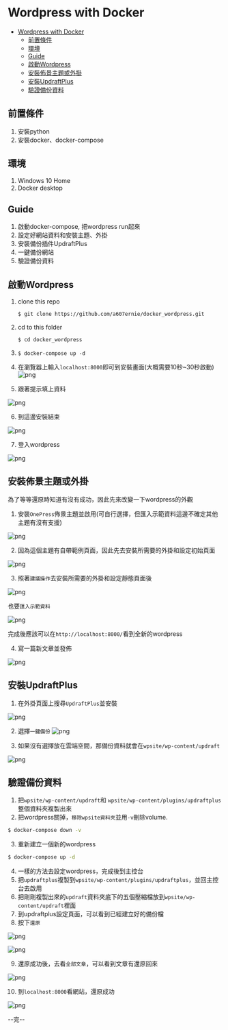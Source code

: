 # Wordpress with Docker

- [Wordpress with Docker](#wordpress-with-docker)
  - [前置條件](#前置條件)
  - [環境](#環境)
  - [Guide](#guide)
  - [啟動Wordpress](#啟動wordpress)
  - [安裝佈景主題或外掛](#安裝佈景主題或外掛)
  - [安裝UpdraftPlus](#安裝updraftplus)
  - [驗證備份資料](#驗證備份資料)


前置條件
---
1. 安裝python
2. 安裝docker、docker-compose

環境
---
1. Windows 10 Home 
2. Docker desktop

Guide
---
1. 啟動docker-compose, 把wordpress run起來
2. 設定好網站資料和安裝主題、外掛
3. 安裝備份插件UpdraftPlus
4. 一鍵備份網站
5. 驗證備份資料


啟動Wordpress
---

1. clone this repo
   ```bash
   $ git clone https://github.com/a607ernie/docker_wordpress.git
   ```
2. cd to this folder
   ```bash
   $ cd docker_wordpress
   ```
3. ```$ docker-compose up -d```
4. 在瀏覽器上輸入```localhost:8000```即可到安裝畫面(大概需要10秒~30秒啟動)
![png](media/wordpress_001.png)

5. 跟著提示填上資料

![png](media/wordpress_002.png)

6. 到這邊安裝結束

![png](media/wordpress_003.png)

7. 登入wordpress

![png](media/wordpress_004.png)

安裝佈景主題或外掛
---
為了等等還原時知道有沒有成功，因此先來改變一下wordpress的外觀

1. 安裝```OnePress```佈景主題並啟用(可自行選擇，但匯入示範資料這邊不確定其他主題有沒有支援)

![png](media/wordpress_005.png)

2. 因為這個主題有自帶範例頁面，因此先去安裝所需要的外掛和設定初始頁面

![png](media/wordpress_006.png)

3. 照著```建議操作```去安裝所需要的外掛和設定靜態頁面後

![png](media/wordpress_007.png)

也要```匯入示範資料```

![png](media/wordpress_008.png)

完成後應該可以在```http://localhost:8000/```看到全新的wordpress

4. 寫一篇新文章並發佈

![png](media/wordpress_012.png)


安裝UpdraftPlus
---

1.  在外掛頁面上搜尋```UpdraftPlus```並安裝

![png](media/wordpress_009.png)

2.  選擇```一鍵備份```
![png](media/wordpress_010.png)

3.  如果沒有選擇放在雲端空間，那備份資料就會在```wpsite/wp-content/updraft```

![png](media/wordpress_011.png)

驗證備份資料
---

1. 把```wpsite/wp-content/updraft```和 ```wpsite/wp-content/plugins/updraftplus```整個資料夾複製出來
2. 把wordpress關掉，```移除wpsite資料夾```並用```-v```刪除volume.
```bash
$ docker-compose down -v
```
3. 重新建立一個新的wordpress
```bash
$ docker-compose up -d
```
4. 一樣的方法去設定wordpress，完成後到主控台
5. 把```updraftplus```複製到```wpsite/wp-content/plugins/updraftplus```，並回主控台去啟用
6. 把剛剛複製出來的```updraft```資料夾底下的五個壓縮檔放到```wpsite/wp-content/updraft```裡面
7. 到updraftplus設定頁面，可以看到已經建立好的備份檔
8. 按下```還原```

![png](media/wordpress_013.png)

![png](media/wordpress_014.png)

9. 還原成功後，去看```全部文章```，可以看到文章有還原回來

![png](media/wordpress_015.png)

10. 到```localhost:8000```看網站，還原成功

![png](media/wordpress_016.png)

--完--